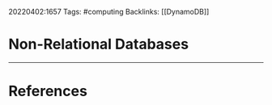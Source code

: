 20220402:1657
Tags: #computing 
Backlinks: [[DynamoDB]]
# Non-Relational Databases




---
# References